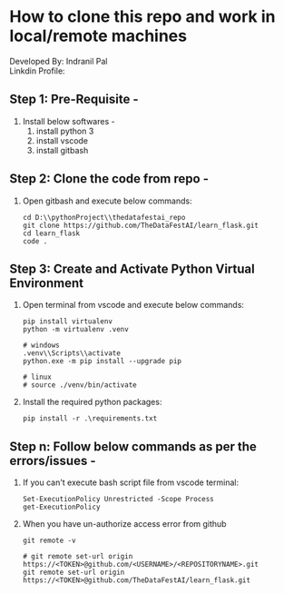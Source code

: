 # How to clone this repo and work in local/remote machines

Developed By: Indranil Pal <br>
Linkdin Profile:  

## Step 1: Pre-Requisite -
1. Install below softwares -
	1. install python 3
	2. install vscode
	3. install gitbash


## Step 2: Clone the code from repo -
1. Open gitbash and execute below commands:
	```shell
	cd D:\\pythonProject\\thedatafestai_repo
	git clone https://github.com/TheDataFestAI/learn_flask.git
	cd learn_flask
	code .
	```

## Step 3: Create and Activate Python Virtual Environment
1. Open terminal from vscode and execute below commands:
	```shell
	pip install virtualenv
	python -m virtualenv .venv

	# windows
	.venv\\Scripts\\activate
	python.exe -m pip install --upgrade pip

	# linux
	# source ./venv/bin/activate
	```
2. Install the required python packages:
	```shell
	pip install -r .\requirements.txt
	```



## Step n: Follow below commands as per the errors/issues -
1. If you can't execute bash script file from vscode terminal:
	```shell
	Set-ExecutionPolicy Unrestricted -Scope Process
	get-ExecutionPolicy
	```
2. When you have un-authorize access error from github 
	```shell
	git remote -v

	# git remote set-url origin https://<TOKEN>@github.com/<USERNAME>/<REPOSITORYNAME>.git
	git remote set-url origin https://<TOKEN>@github.com/TheDataFestAI/learn_flask.git
	```